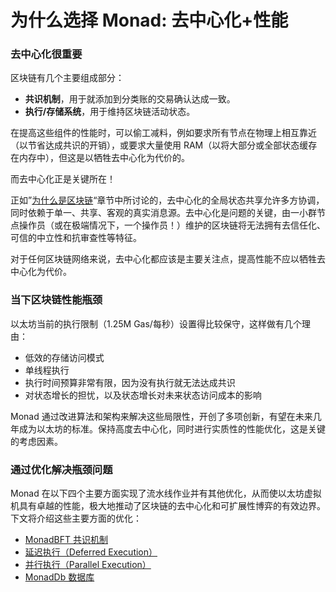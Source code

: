 # 为什么选择 Monad: 去中心化+性能

### 去中心化很重要

区块链有几个主要组成部分：

* **共识机制**，用于就添加到分类账的交易确认达成一致。
* **执行/存储系统**，用于维持区块链活动状态。

在提高这些组件的性能时，可以偷工减料，例如要求所有节点在物理上相互靠近（以节省达成共识的开销），或要求大量使用 RAM（以将大部分或全部状态缓存在内存中），但这是以牺牲去中心化为代价的。

而去中心化正是关键所在！

正如”[为什么是区块链](https://docs.monad.xyz/technical-discussion/why-blockchain)“章节中所讨论的，去中心化的全局状态共享允许多方协调，同时依赖于单一、共享、客观的真实消息源。去中心化是问题的关键，由一小群节点操作员（或在极端情况下，一个操作员！）维护的区块链将无法拥有去信任化、可信的中立性和抗审查性等特征。

对于任何区块链网络来说，去中心化都应该是主要关注点，提高性能不应以牺牲去中心化为代价。

### 当下区块链性能瓶颈

以太坊当前的执行限制（1.25M Gas/每秒）设置得比较保守，这样做有几个理由：

* 低效的存储访问模式
* 单线程执行
* 执行时间预算非常有限，因为没有执行就无法达成共识
* 对状态增长的担忧，以及状态增长对未来状态访问成本的影响

Monad 通过改进算法和架构来解决这些局限性，开创了多项创新，有望在未来几年成为以太坊的标准。保持高度去中心化，同时进行实质性的性能优化，这是关键的考虑因素。

### 通过优化解决瓶颈问题

Monad 在以下四个主要方面实现了流水线作业并有其他优化，从而使以太坊虚拟机具有卓越的性能，极大地推动了区块链的去中心化和可扩展性博弈的有效边界。下文将介绍这些主要方面的优化：

* [MonadBFT 共识机制](consensus/monadbft.md)
* [延迟执行（Deferred Execution）](consensus/deferred-execution.md)
* [并行执行（Parallel Execution）](execution/parallel-execution.md)
* [MonadDb 数据库](execution/monaddb.md)
